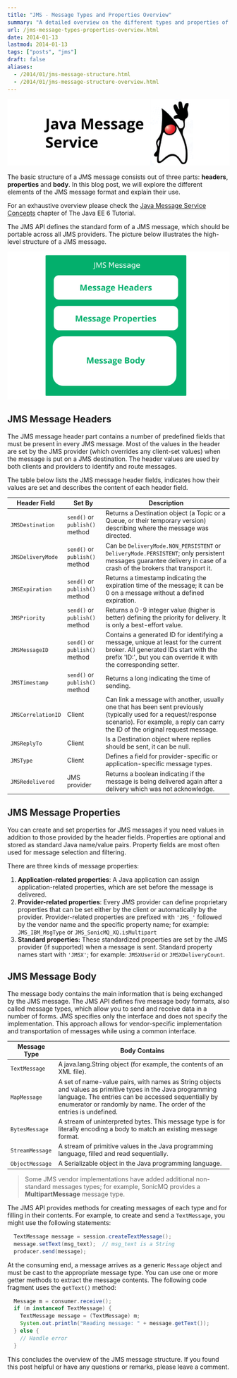 ```yaml
---
title: "JMS - Message Types and Properties Overview"
summary: "A detailed overview on the different types and properties of a JMS message."
url: /jms-message-types-properties-overview.html
date: 2014-01-13
lastmod: 2014-01-13
tags: ["posts", "jms"]
draft: false
aliases:
  - /2014/01/jms-message-structure.html
  - /2014/01/jms-message-structure-overview.html
---
```


![jms logo](jms-logo.png)

The basic structure of a JMS message consists out of three parts: **headers**, **properties** and **body**. In this blog post, we will explore the different elements of the JMS message format and explain their use.

For an exhaustive overview please check the [Java Message Service Concepts](http://docs.oracle.com/javaee/6/tutorial/doc/bncdq.html) chapter of The Java EE 6 Tutorial.

The JMS API defines the standard form of a JMS message, which should be portable across all JMS providers. The picture below illustrates the high-level structure of a JMS message.

![jms message structure](jms-message-structure.png)

## JMS Message Headers

The JMS message header part contains a number of predefined fields that must be present in every JMS message. Most of the values in the header are set by the JMS provider (which overrides any client-set values) when the message is put on a JMS destination. The header values are used by both clients and providers to identify and route messages.

The table below lists the JMS message header fields, indicates how their values are set and describes the content of each header field.

| Header Field                | Set By                         | Description                                                                                                                                                                                         |
| --------------------------- | ------------------------------ | --------------------------------------------------------------------------------------------------------------------------------------------------------------------------------------------------- |
| `JMSDestination`   | `send()` or `publish()` method | Returns a Destination object (a Topic or a Queue, or their temporary version) describing where the message was directed.                                                                            |
| `JMSDeliveryMode`  | `send()` or `publish()` method | Can be `DeliveryMode.NON_PERSISTENT` or `DeliveryMode.PERSISTENT`; only persistent messages guarantee delivery in case of a crash of the brokers that transport it.                                 |
| `JMSExpiration`    | `send()` or `publish()` method | Returns a timestamp indicating the expiration time of the message; it can be 0 on a message without a defined expiration.                                                                           |
| `JMSPriority`      | `send()` or `publish()` method | Returns a 0-9 integer value (higher is better) defining the priority for delivery. It is only a best-effort value.                                                                                  |
| `JMSMessageID`     | `send()` or `publish()` method | Contains a generated ID for identifying a message, unique at least for the current broker. All generated IDs start with the prefix 'ID:', but you can override it with the corresponding setter.    |
| `JMSTimestamp`     | `send()` or `publish()` method | Returns a long indicating the time of sending.                                                                                                                                                      |
| `JMSCorrelationID` | Client                         | Can link a message with another, usually one that has been sent previously (typically used for a request/response scenario). For example, a reply can carry the ID of the original request message. |
| `JMSReplyTo`       | Client                         | Is a Destination object where replies should be sent, it can be null.                                                                                                                               |
| `JMSType`          | Client                         | Defines a field for provider-specific or application-specific message types.                                                                                                                        |
| `JMSRedelivered`   | JMS provider                   | Returns a boolean indicating if the message is being delivered again after a delivery which was not acknowledge.                                                                                    |

## JMS Message Properties

You can create and set properties for JMS messages if you need values in addition to those provided by the header fields. Properties are optional and stored as standard Java name/value pairs. Property fields are most often used for message selection and filtering.

There are three kinds of message properties:

1. **Application-related properties**: A Java application can assign application-related properties, which are set before the message is delivered.
2. **Provider-related properties**: Every JMS provider can define proprietary properties that can be set either by the client or automatically by the provider. Provider-related properties are prefixed with `'JMS_'` followed by the vendor name and the specific property name; for example: `JMS_IBM_MsgType` or `JMS_SonicMQ_XQ.isMultipart`
3. **Standard properties:** These standardized properties are set by the JMS provider (if supported) when a message is sent. Standard property names start with `'JMSX'`; for example: `JMSXUserid` or `JMSXDeliveryCount`.

## JMS Message Body

The message body contains the main information that is being exchanged by the JMS message. The JMS API defines five message body formats, also called message types, which allow you to send and receive data in a number of forms. JMS specifies only the interface and does not specify the implementation. This approach allows for vendor-specific implementation and transportation of messages while using a common interface.

| Message Type             | Body Contains                                                                                                                                                                                                                              |
| ------------------------ | ------------------------------------------------------------------------------------------------------------------------------------------------------------------------------------------------------------------------------------------ |
| `TextMessage`   | A java.lang.String object (for example, the contents of an XML file).                                                                                                                                                                      |
| `MapMessage`    | A set of name-value pairs, with names as String objects and values as primitive types in the Java programming language. The entries can be accessed sequentially by enumerator or randomly by name. The order of the entries is undefined. |
| `BytesMessage`  | A stream of uninterpreted bytes. This message type is for literally encoding a body to match an existing message format.                                                                                                                   |
| `StreamMessage` | A stream of primitive values in the Java programming language, filled and read sequentially.                                                                                                                                               |
| `ObjectMessage` | A Serializable object in the Java programming language.                                                                                                                                                                                    |

> Some JMS vendor implementations have added additional non-standard messages types; for example, SonicMQ provides a **MultipartMessage** message type.

The JMS API provides methods for creating messages of each type and for filling in their contents. For example, to create and send a `TextMessage`, you might use the following statements:

``` java
  TextMessage message = session.createTextMessage();
  message.setText(msg_text);  // msg_text is a String
  producer.send(message);
```

At the consuming end, a message arrives as a generic `Message` object and must be cast to the appropriate message type. You can use one or more getter methods to extract the message contents. The following code fragment uses the `getText()` method:

``` java
  Message m = consumer.receive();
  if (m instanceof TextMessage) {
    TextMessage message = (TextMessage) m;
    System.out.println("Reading message: " + message.getText());
  } else {
    // Handle error
  }
```

This concludes the overview of the JMS message structure. If you found this post helpful or have any questions or remarks, please leave a comment.
